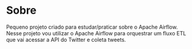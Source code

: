 # Sobre

Pequeno projeto criado para estudar/praticar sobre o Apache Airflow. Nesse projeto vou utilizar o Apache Airflow para orquestrar um fluxo ETL que vai acessar a API do Twitter e coleta tweets. 